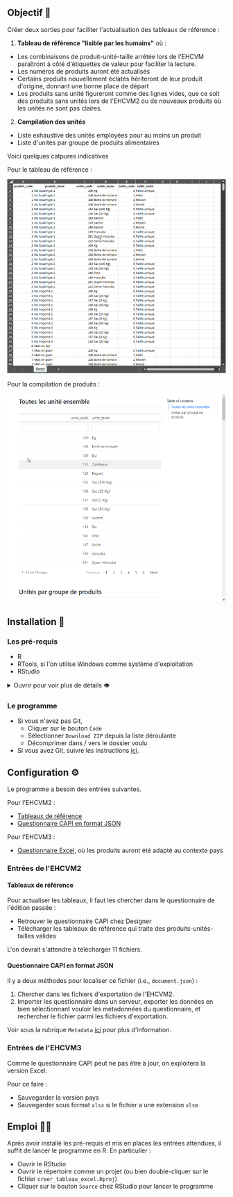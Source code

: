 ## Objectif 🎯

Créer deux sorties pour faciliter l'actualisation des tableaux de référence :

1. **Tableau de référence "lisible par les humains"** où :
  - Les combinaisons de produit-unité-taille arrêtée lors de l'EHCVM paraîtront à côté d'étiquettes de valeur pour faciliter la lecture.
  - Les numéros de produits auront été actualisés
  - Certains produits nouvellement éclatés hériteront de leur produit d'origine, donnant une bonne place de départ
  - Les produits sans unité figureront comme des lignes vides, que ce soit des produits sans unités lors de l'EHCVM2 ou de nouveaux produits où les unités ne sont pas claires.
2. **Compilation des unités**
  - Liste exhaustive des unités employées pour au moins un produit
  - Liste d'unités par groupe de produits alimentaires

Voici quelques catpures indicatives

Pour le tableau de référence :

![](inst/survol_tableau.gif)

Pour la compilation de produits :

![](inst/survol_compilation.gif)

## Installation 🔌

### Les pré-requis

- R
- RTools, si l'on utilise Windows comme système d'exploitation
- RStudio

<details>

<summary>
Ouvrir pour voir plus de détails 👁️
</summary>

#### R

- Suivre ce [lien](https://cran.r-project.org/)
- Cliquer sur votre système d'exploitation
- Cliquer sur `base`
- Télécharger and installer (e.g.,
  [this](https://cran.r-project.org/bin/windows/base/R-4.4.2-win.exe)
  pour le compte de Windows)

#### RTools

Required for the Windows operating system.

- Suivre ce [lien](https://cran.r-project.org/)
- Cliquer sur `Windows`
- Cliquer sur `RTools`
- Télécharger
  (e.g.,[this](https://cran.r-project.org/bin/windows/Rtools/rtools44/files/rtools44-6335-6327.exe) pour une architecture
  64bit)
- Installer dans le lieu de défaut suggéré par le programme d'installation (e.g., `C:\rtools4'`)

Ce programme permet à R de compiler des scripts écrit en C++ et utilisé par certains packages pour être plus performant (e.g., `{dplyr}`).

#### RStudio

- Suivre ce [lien](https://posit.co/download/rstudio-desktop/)
- Cliquer sur le bouton `DOWNLOAD RSTUDIO`
- Sélectionner le bon fichier d'installation selon votre système d'exploitation
- Télécharger et installer (e.g.,
  [this](https://download1.rstudio.org/electron/windows/RStudio-2024.09.1-394.exe)
  pour le compte de Windows)

RStudio est sollicité pour deux raisons :

1. Il fournit une bonne interface pour utiliser R
2. Il est accompagné par [Quarto](https://quarto.org/), un programme dont nous nous serviront pour créer certains documents.

</details>

### Le programme

- Si vous n'avez pas Git, 
  - Cliquer sur le bouton `Code`
  - Sélectionner `Download ZIP` depuis la liste déroulante
  - Décomprimer dans / vers le dossier voulu
- Si vous avez Git, suivre les instructions [ici](https://docs.github.com/en/repositories/creating-and-managing-repositories/cloning-a-repository).

## Configuration ⚙️

Le programme a besoin des entrées suivantes.

Pour l'EHCVM2 :

- [Tableaux de référence](#tableaux-de-référence)
- [Questionnaire CAPI en format JSON](#questionnaire-capi-en-format-json)

Pour l'EHCVM3 :

- [Questionnaire Excel](#entrées-de-lehcvm3), où les produits auront été adapté au contexte pays

### Entrées de l'EHCVM2

#### Tableaux de référence

Pour actualiser les tableaux, il faut les chercher dans le questionnaire de l'édition passée :

- Retrouver le questionnaire CAPI chez Designer
- Télécharger les tableaux de référence qui traite des produits-unités-tailles valides

L'on devrait s'attendre à télécharger 11 fichiers.

#### Questionnaire CAPI en format JSON

Il y a deux méthodes pour localiser ce fichier (i.e., `document.json`) :

1. Chercher dans les fichiers d'exportation de l'EHCVM2.
2. Importer les questionnaire dans un serveur, exporter les données en bien sélectionnant vouloir les métadonnées du questionnaire, et rechercher le fichier parmi les fichiers d'exportation.

Voir sous la rubrique `Metadata` [ici](https://docs.mysurvey.solutions/headquarters/export/data-export-tab/) pour plus d'information.

### Entrées de l'EHCVM3

Comme le questionnaire CAPI peut ne pas être à jour, on exploitera la version Excel.

Pour ce faire :

- Sauvegarder la version pays
- Sauvegarder sous format `xlsx` si le fichier a une extension `xlsm`

## Emploi 👩‍💻

Après avoir installé les pré-requis et mis en places les entrées attendues, il suffit de lancer le programme en R. En particulier :

- Ouvrir le RStudio
- Ouvrir le répertoire comme un projet (ou bien double-cliquer sur le fichier `creer_tableau_excel.Rproj`)
- Cliquer sur le bouton `Source` chez RStudio pour lancer le programme
